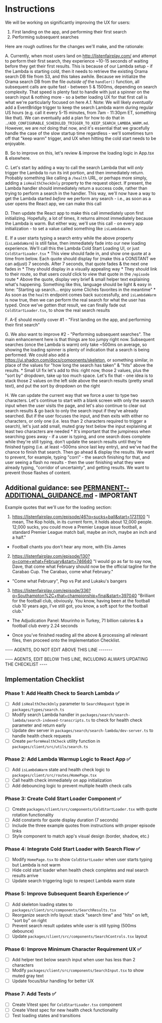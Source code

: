 # Instructions

We will be working on significantly improving the UX for users:
1. First landing on the app, and performing their first search
2. Performing subsequent searches

Here are rough outlines for the changes we'll make, and the rationale:

A. Currently, when most users land on http://listenfairplay.com/ and attempt to perform their first search, they experience ~10-15 seconds of waiting before they get their first results. This is because of our Lambda setup - if the Lambda is starting cold, then it needs to retrieve the existing Orama search DB file from S3, and this takes awhile. Because we initialize the Orama search DB from the file *outside of* the `handler()` function, all subsequent calls are quite fast - between 5 & 1500ms, depending on search complexity. That speed is plenty fast to handle with just a spinner on the search input & nothing more - so a better loading UX for that first call is what we're particularly focused on here
    *A.1.* Note: We will likely *eventually* add a EventBridge trigger to keep the search Lambda warm during regular US hours (e.g. call it every 5-15 minutes, from 7am - 11:30pm ET, something like that). We can eventually add a plan for how to do that in `./ADD_CONFIGURABLE_SCHEDULED_TRIGGER_TO_KEEP_SEARCH_LAMBDA_WARM.md`. However, we are *not* doing that now, and it's essential that we gracefully handle the case of the slow startup time regardless - we'll sometimes turn off that "keep warm" trigger, and UX when hitting the cold start needs to be enjoyable.

B. So to improve on this, let's review & improve the loading logic in App.tsx & elsewhere. 

C. Let's start by adding a way to call the search Lambda that will *only* trigger the Lambda to run its init portion, and then immediately return. Probably something like calling a `/health` URL, or perhaps more simply, adding a `isHealthCheckOnly` property to the request object. If present, the Lambda handler should immediately return a success code, rather than trying to perform a search in the handler. This way, we'll now have a way to get the Lambda started *before* we perform any search - i.e., as soon as a user opens the React app, we can make this call

D. Then update the React app to make this call immediately upon first initializing. Hopefully, a lot of times, it returns almost immediately because the Lambda is warm. But either way, we'll use this call - on every app initialization - to set a value called something like `isLambdaWarm`.

E. If a user starts typing a search entry while the above property (`isLambdaWarm`) is still false, then immediately fade into our new loading experience. We'll call this the Lambda Cold Start Loading UI, or just `ColdStartLoader.tsx`
    * This view should fade in, and show one quote at a time from below. Each quote should display for (make this a CONSTANT we can adjust) 7 seconds. After 7 seconds, that quote fades & the next one fades in 
    * They should display in a visually appealing way
    * They should link to their route, so that users *could* click to view that quote in the `/episode` route
    * Above the quote, display very brief & small helper text explaining what's happening. Something like this, language should be light & easy in tone: "Starting up search... enjoy some Clichés favorites in the meantime"
    * As soon as the `health` endpoint comes back successfully, and `isLambdaWarm` is now true, then we can perform the real search for what the user has typed. Once we've gotten *that* result, we can finally fade out `ColdStartLoader.tsx`, to show the real search results


F. A-E should mostly cover #1 - "First landing on the app, and performing their first search"

G. We also want to improve #2 - "Performing subsequent searches". The main enhancement here is that things are too jumpy right now. Subsequent searches (once the Lambda is warm) only take ~500ms on average, so showing the loading spinner is plenty of indication that a search is being performed. We could also add a https://ui.shadcn.com/docs/components/skeleton, or something similar, in place of the values for "how long the search has taken" & "hits" above the results. 
    * Small UI fix let's add to this: right now, those 2 values, plus the "sort by" dropdown, take up too much space. Let's fix that - one idea is to stack those 2 values on the left side above the search results (pretty small text), and put the sort by dropdown on the right

H. We can update the current way that we force a user to type two characters. Let's continue to start with a blank screen with only the search input when the user visits the page, and let's also continue to clear out search results & go back to only the search input if they've already searched. But if the user focuses the input, and then exits with either no characters, or only one (i.e. less than 2 characters required to trigger a search), let's just add small, muted gray text below the input explaining at least two characters are needed
    * It's important that the jumpiness when searching goes away - if a user is typing, and one search does complete while they're still typing, don't update the search results until they're finished typing (i.e. at least ~500ms since last key entry), and we've had the chance to finish that search. Then go ahead & display the results. We want to prevent, for example, typing "corri" - the search finishing for that, and user seeing a flash no results - then the user finishing what they were already typing, "corridor of uncertainty", and getting results. We want to prevent those flashes of content.





## Additional guidance: see [PERMANENT--ADDITIONAL_GUIDANCE.md](./PERMANENT--ADDITIONAL_GUIDANCE.md) - **IMPORTANT**





Example quotes that we'll use for the loading section:

1. https://listenfairplay.com/episode/46?q=sucks+ball&start=1731100
"I mean, The Kop holds, in its current form, it holds about 12,000 people. 12,000 sucks, you could move a Premier League issue football, a standard Premier League match ball, maybe an inch, maybe an inch and a half."

- Football chants you don't hear any more, with Elis James


2. https://listenfairplay.com/episode/130?q=come+what+February&start=746640
"I would go as far to say now, Dave, that come what February should now be the official tagline for the Carabao Cup. The Carabao, come what February."

- "Come what February", Pep vs Pat and Lukaku's bangers


3. https://listenfairplay.com/episode/336?q=Southampton%2C+that+championship+final&start=397040
"Brilliant for the football club, obviously. You know, having been at the football club 10 years ago, I've still got, you know, a soft spot for the football club."

- The Adjudication Panel: Mourinho in Turkey, 71 billion calories & a football club every 2.24 seconds



* Once you've finished reading all the above & processing all relevant files, then proceed onto the Implementation Checklist.


---- AGENTS, DO NOT EDIT ABOVE THIS LINE -------

---- AGENTS, EDIT BELOW THIS LINE, INCLUDING ALWAYS UPDATING THE CHECKLIST ----

## Implementation Checklist


### Phase 1: Add Health Check to Search Lambda ✅
- [ ] Add `isHealthCheckOnly` parameter to `SearchRequest` type in `packages/types/search.ts`
- [ ] Modify search Lambda handler in `packages/search/search-lambda/search-indexed-transcripts.ts` to check for health check parameter and return early
- [ ] Update dev server in `packages/search/search-lambda/dev-server.ts` to handle health check requests
- [ ] Create `performHealthCheck` utility function in `packages/client/src/utils/search.ts`

### Phase 2: Add Lambda Warmup Logic to React App ✅
- [ ] Add `isLambdaWarm` state and health check logic to `packages/client/src/routes/HomePage.tsx`
- [ ] Call health check immediately on app initialization
- [ ] Add debouncing logic to prevent multiple health check calls

### Phase 3: Create Cold Start Loader Component ✅
- [ ] Create `packages/client/src/components/ColdStartLoader.tsx` with quote rotation functionality
- [ ] Add constants for quote display duration (7 seconds)
- [ ] Include the three example quotes from instructions with proper episode links
- [ ] Style component to match app's visual design (border, shadow, etc.)

### Phase 4: Integrate Cold Start Loader with Search Flow ✅
- [ ] Modify `HomePage.tsx` to show `ColdStartLoader` when user starts typing but Lambda is not warm
- [ ] Hide cold start loader when health check completes and real search results arrive
- [ ] Update search triggering logic to respect Lambda warm state

### Phase 5: Improve Subsequent Search Experience ✅
- [ ] Add skeleton loading states to `packages/client/src/components/SearchResults.tsx`
- [ ] Reorganize search info layout: stack "search time" and "hits" on left, "sort by" on right
- [ ] Prevent search result updates while user is still typing (500ms debounce)
- [ ] Update `packages/client/src/components/SearchControls.tsx` layout

### Phase 6: Improve Minimum Character Requirement UX ✅
- [ ] Add helper text below search input when user has less than 2 characters
- [ ] Modify `packages/client/src/components/SearchInput.tsx` to show muted gray text
- [ ] Update focus/blur handling for better UX

### Phase 7: Add Tests ✅
- [ ] Create Vitest spec for `ColdStartLoader.tsx` component
- [ ] Create Vitest spec for new health check functionality
- [ ] Test loading states and transitions
